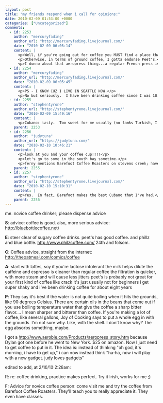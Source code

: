 ```yaml
---
layout: post
title: "my friends respond when i call for opinions:"
date: 2010-02-09 01:53:00 +0000
categories: ["Uncategorized"]
comments:
  - id: 2253
    author: "mercuryfading"
    author_url: "http://mercuryfading.livejournal.com/"
    date: "2010-02-09 06:05:14"
    content: |
      <p>Well, if you're going out for coffee you MUST find a place that serves cafe cubano (REAL cafe cubano; a lot of places won't do it properly) because it'll make you a coffee lover.</p>
      <p>Otherwise, in terms of ground coffee, I gotta endorse Peet's.</p>
      <p>I dunno about that aeropress thing...a regular French press is better :-P  But Judy likes gadgets!</p>
  - id: 2254
    author: "mercuryfading"
    author_url: "http://mercuryfading.livejournal.com/"
    date: "2010-02-09 06:05:45"
    content: |
      <p>PS - I KNOW CUZ I LIVE IN SEATTLE NOW.</p>
      <p>No but seriously.  I have been drinking coffee since I was 10.</p>
  - id: 2255
    author: "stephentyrone"
    author_url: "http://stephentyrone.livejournal.com/"
    date: "2010-02-09 15:49:16"
    content: |
      <p>Cubano: tasty.  Too sweet for me usually (no fanks Turkish, I'm swee' enouf alrea'y), but I can see the appeal.  I know a few places in south bay that make a good one, but I haven't encountered one in SF yet.  Probably because if I'm in SF I just get Blue Bottle.</p>
    parent: 2253
  - id: 2256
    author: "judytuna"
    author_url: "https://judytuna.com/"
    date: "2010-02-10 10:46:21"
    content: |
      <p>look at you and your coffee cup!!!!</p>
      <p>let's go to some in the south bay sometime.</p>
      <p>ferny mentions Barefoot Coffee Roasters on stevens creek; have you been there?</p>
    parent: 2255
  - id: 2257
    author: "stephentyrone"
    author_url: "http://stephentyrone.livejournal.com/"
    date: "2010-02-10 15:10:31"
    content: |
      <p>Yes.  In fact, Barefoot makes the best Cubano that I've had.</p>
    parent: 2256
---
```


me: novice coffee drinker; please dispense advice

**S**: advice: coffee is good.
  also, more serious advice:
  http://bluebottlecoffee.net/

**E**: steer clear of sugary coffee drinks.
  peet's has good coffee.
  and phillz
  and blue bottle.
  http://www.philzcoffee.com/
  24th and folsom.

**C**:  Coffee advice, straight from the internet:
http://theoatmeal.com/comics/coffee

**A**: start with lattes, soy if you're lactose intolerant
  the milk helps dilute the caffeine
  and espresso is cleaner than regular coffee
  the filtration is quicker, with more steam and will cause less jitters
  peet's is probably not great for your first kind of coffee
  like crack
  it's just usually not for beginners
  i get super shaky and i've been drinking coffee for about eight years

**P**: They say it's best if the water is not quite boiling when it hits the grounds, like 90 degrees Celsius.
   There are certain oils in the beans that come out if you use boiling temperature water that give the coffee a sharp bitter flavor.... I mean sharper and bitterer than coffee.
   If you're making a lot of coffee, like several gallons, Joy of Cooking says to put a whole egg in with the grounds. I'm not sure why.
   Like, with the shell.
   I don't know why? The egg absorbs something, maybe.

I got a http://www.aerobie.com/Products/aeropress_story.htm because Dylan got one before he went to New York. $25 on amazon. Now I just need to get coffee to put in it. The idea is: instead of thinking "oh god, it's morning, i have to get up," i can now instead think "ha-ha, now i will play with a new gadget. judy loves gadgets"

edited to add, at 2/10/10 2:28am:

R: re: coffee drinking, practice makes perfect. Try it Irish, works for me ;)

F:  Advice for novice coffee person: come visit me and try the coffee from Barefoot Coffee Roasters.  They'll teach you to really appreciate it.  They even have classes.